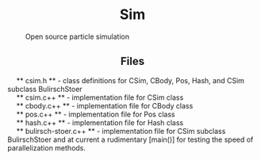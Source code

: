 <h1 align = "center"> Sim </h1>
&emsp; &emsp; Open source particle simulation

<h2 align = "center"> Files </h2>
&emsp; ** csim.h ** - class definitions for CSim, CBody, Pos, Hash, and CSim subclass BulirschStoer
<br>
&emsp; ** csim.c++ ** - implementation file for CSim class
<br>
&emsp; ** cbody.c++ ** - implementation file for CBody class
<br>
&emsp; ** pos.c++ ** - implementation file for Pos class
<br>
&emsp; ** hash.c++ ** - implementation file for Hash class
<br>
&emsp; ** bulirsch-stoer.c++ ** - implementation file for CSim subclass BulirschStoer and at current a rudimentary 
	[main()] for testing the speed of parallelization methods.
<br>
